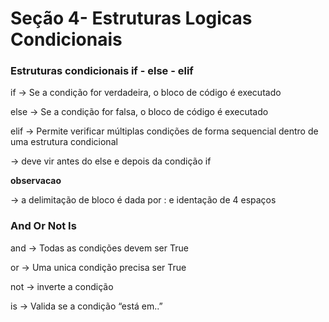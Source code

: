 # Seção 4- Estruturas Logicas Condicionais

### Estruturas condicionais if - else - elif

if →  Se a condição for verdadeira, o bloco de código é executado

else →  Se a condição for falsa, o bloco de código é executado

elif → Permite verificar múltiplas condições de forma sequencial dentro de uma estrutura condicional

→ deve vir antes do else e depois da condição if

**observacao**

→ a delimitação de bloco é dada por :  e identação de 4 espaços

### And Or Not Is

and → Todas as condições devem ser True

or → Uma unica condição precisa ser True

not  → inverte a condição

is → Valida se a condição “está em..”